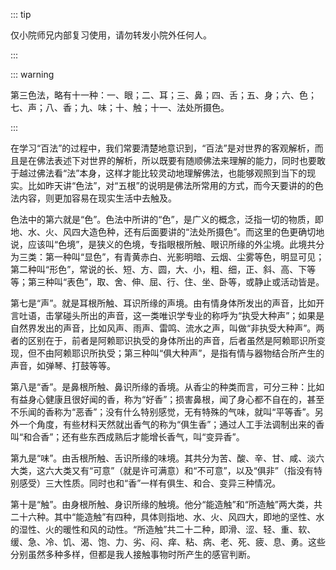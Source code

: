 ::: tip

仅小院师兄内部复习使用，请勿转发小院外任何人。

:::

::: warning

第三色法，略有十一种：一、眼；二、耳；三、鼻；四、舌；五、身；六、色；七、声；八、香；九、味；十、触；十一、法处所摄色。

:::

​         在学习“百法”的过程中，我们常要清楚地意识到，“百法”是对世界的客观解析，而且是在佛法表述下对世界的解析，所以既要有随顺佛法来理解的能力，同时也要敢于越过佛法看“法”本身，这样才能比较灵动地理解佛法，也能够观照到当下的现实。比如昨天讲“色法”，对“五根”的说明是佛法所常用的方式，而今天要讲的的色法内容，则更加容易在现实生活中去触及。

​         色法中的第六就是“色”。色法中所讲的“色”，是广义的概念，泛指一切的物质，即地、水、火、风四大造色种，还有后面要讲的“法处所摄色”。而这里的色更确切地说，应该叫“色境”，是狭义的色境，专指眼根所触、眼识所缘的外尘境。此境共分为三类：第一种叫“显色”，有青黄赤白、光影明暗、云烟、尘雾等色，明显可见；第二种叫“形色”，常说的长、短、方、圆，大、小，粗、细，正、斜、高、下等等；第三种叫“表色”，取、舍、伸、屈、行、住、坐、卧等，或静止或活动皆是。

​         第七是“声”。就是耳根所触、耳识所缘的声境。由有情身体所发出的声音，比如开言吐语，击掌碰头所出的声音，这一类唯识学专业的称呼为“执受大种声”；如果是自然界发出的声音，比如风声、雨声、雷鸣、流水之声，叫做“非执受大种声”。两者的区别在于，前者是阿赖耶识执受的身体所出的声音，后者虽然是阿赖耶识所变现，但不由阿赖耶识所执受；第三种叫“俱大种声”，是指有情与器物结合所产生的声音，如弹琴、打鼓等等。

​         第八是“香”。是鼻根所触、鼻识所缘的香境。从香尘的种类而言，可分三种：比如有益身心健康且很好闻的香，称为“好香”；损害鼻根，闻了身心都不自在的，甚至不乐闻的香称为“恶香”；没有什么特别感觉，无有特殊的气味，就叫“平等香”。另外一个角度，有些材料天然就出香气的称为“俱生香”；通过人工手法调制出来的香叫“和合香”；还有些东西成熟后才能增长香气，叫“变异香”。

​         第九是“味”。由舌根所触、舌识所缘的味境。其共分为苦、酸、辛、甘、咸、淡六大类，这六大类又有“可意”（就是许可满意）和“不可意”，以及“俱非”（指没有特别感受）三大性质。同时也和“香”一样有俱生、和合、变异三种情况。

​         第十是“触”。由身根所触、身识所缘的触境。他分“能造触”和“所造触”两大类，共二十六种。其中“能造触”有四种，具体则指地、水、火、风四大，即地的坚性、水的湿性、火的暖性和风的动性。“所造触”共二十二种，即滑、涩、轻、重、软、缓、急、冷、饥、渴、饱、力、劣、闷、痒、粘、病、老、死、疲、息、勇。这些分别虽然多种多样，但都是我人接触事物时所产生的感官判断。